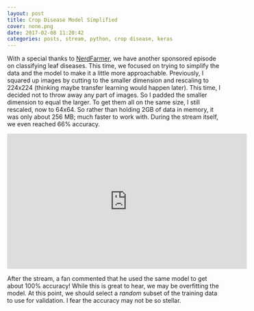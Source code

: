 ```yaml
---
layout: post
title: Crop Disease Model Simplified
cover: none.png
date: 2017-02-08 11:20:42 
categories: posts, stream, python, crop disease, keras
---
```


With a special thanks to [NerdFarmer](http://nerdfarmer.com/), we have another sponsored episode on classifying leaf diseases.  This time, we focused on trying to simplify the data and the model to make it a little more approachable.  Previously, I squared up images by cutting to the smaller dimension and rescaling to 224x224 (thinking maybe transfer learning would happen later).  This time, I decided not to throw away any part of images.  So I padded the smaller dimension to equal the larger.  To get them all on the same size, I still rescaled, now to 64x64.  So rather than holding 2GB of data in memory, it was only about 256 MB; much faster to work with.  During the stream itself, we even reached 66% accuracy.

<iframe width="560" height="315" src="https://www.youtube.com/embed/OPi4wT7Ecb8" frameborder="0"> </iframe>

After the stream, a fan commented that he used the same model to get about 100% accuracy!  While this is great to hear, we may be overfitting the model.  At this point, we should select a *random* subset of the training data to use for validation.  I fear the accuracy may not be so stellar.


